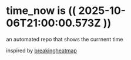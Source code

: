 # time_now is (( 2025-10-06T21:00:00.573Z ))

an automated repo that shows the currnent time

inspired by [breakingheatmap](https://github.com/breakingheatmap/breakingheatmap)